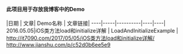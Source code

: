 ####	此项目用于存放我博客中的Demo

|日期 | 文章| Demo名称 | 文章链接|
----|-----|----------|----|----|
2016.05.05|iOS类方法load和initialize详解 | LoadAndInitializeExample | <http://it7090.com/2017/05/05/iOS类方法load和initialize详解/> <http://www.jianshu.com/p/c52d0b6ee5e9> 
